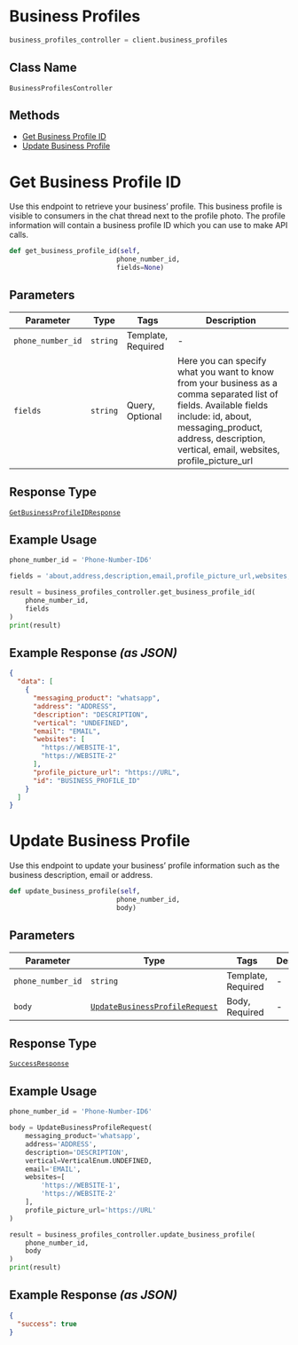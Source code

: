 # Business Profiles

```python
business_profiles_controller = client.business_profiles
```

## Class Name

`BusinessProfilesController`

## Methods

* [Get Business Profile ID](../../doc/controllers/business-profiles.md#get-business-profile-id)
* [Update Business Profile](../../doc/controllers/business-profiles.md#update-business-profile)


# Get Business Profile ID

Use this endpoint to retrieve your business’ profile. This business profile is visible to consumers in the chat thread next to the profile photo. The profile information will contain a business profile ID which you can use to make API calls.

```python
def get_business_profile_id(self,
                           phone_number_id,
                           fields=None)
```

## Parameters

| Parameter | Type | Tags | Description |
|  --- | --- | --- | --- |
| `phone_number_id` | `string` | Template, Required | - |
| `fields` | `string` | Query, Optional | Here you can specify what you want to know from your business as a comma separated list of fields. Available fields include: id, about, messaging_product, address, description, vertical, email, websites, profile_picture_url |

## Response Type

[`GetBusinessProfileIDResponse`](../../doc/models/get-business-profile-id-response.md)

## Example Usage

```python
phone_number_id = 'Phone-Number-ID6'

fields = 'about,address,description,email,profile_picture_url,websites,vertical'

result = business_profiles_controller.get_business_profile_id(
    phone_number_id,
    fields
)
print(result)
```

## Example Response *(as JSON)*

```json
{
  "data": [
    {
      "messaging_product": "whatsapp",
      "address": "ADDRESS",
      "description": "DESCRIPTION",
      "vertical": "UNDEFINED",
      "email": "EMAIL",
      "websites": [
        "https://WEBSITE-1",
        "https://WEBSITE-2"
      ],
      "profile_picture_url": "https://URL",
      "id": "BUSINESS_PROFILE_ID"
    }
  ]
}
```


# Update Business Profile

Use this endpoint to update your business’ profile information such as the business description, email or address.

```python
def update_business_profile(self,
                           phone_number_id,
                           body)
```

## Parameters

| Parameter | Type | Tags | Description |
|  --- | --- | --- | --- |
| `phone_number_id` | `string` | Template, Required | - |
| `body` | [`UpdateBusinessProfileRequest`](../../doc/models/update-business-profile-request.md) | Body, Required | - |

## Response Type

[`SuccessResponse`](../../doc/models/success-response.md)

## Example Usage

```python
phone_number_id = 'Phone-Number-ID6'

body = UpdateBusinessProfileRequest(
    messaging_product='whatsapp',
    address='ADDRESS',
    description='DESCRIPTION',
    vertical=VerticalEnum.UNDEFINED,
    email='EMAIL',
    websites=[
        'https://WEBSITE-1',
        'https://WEBSITE-2'
    ],
    profile_picture_url='https://URL'
)

result = business_profiles_controller.update_business_profile(
    phone_number_id,
    body
)
print(result)
```

## Example Response *(as JSON)*

```json
{
  "success": true
}
```

